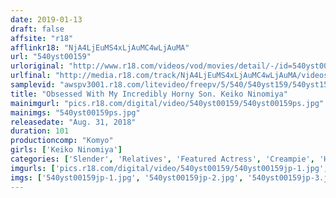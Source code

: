 ```yaml
---
date: 2019-01-13
draft: false
affsite: "r18"
afflinkr18: "NjA4LjEuMS4xLjAuMC4wLjAuMA"
url: "540yst00159"
urloriginal: "http://www.r18.com/videos/vod/movies/detail/-/id=540yst00159"
urlfinal: "http://media.r18.com/track/NjA4LjEuMS4xLjAuMC4wLjAuMA/videos/vod/movies/detail/-/id=540yst00159"
samplevid: "awspv3001.r18.com/litevideo/freepv/5/540/540yst159/540yst159_dmb_w.mp4"
title: "Obsessed With My Incredibly Horny Son. Keiko Ninomiya"
mainimgurl: "pics.r18.com/digital/video/540yst00159/540yst00159ps.jpg"
mainimgs: "540yst00159ps.jpg"
releasedate: "Aug. 31, 2018"
duration: 101
productioncomp: "Komyo"
girls: ['Keiko Ninomiya']
categories: ['Slender', 'Relatives', 'Featured Actress', 'Creampie', 'Handjob', 'Deep Throat', 'Hi-Def']
imgurls: ['pics.r18.com/digital/video/540yst00159/540yst00159jp-1.jpg', 'pics.r18.com/digital/video/540yst00159/540yst00159jp-2.jpg', 'pics.r18.com/digital/video/540yst00159/540yst00159jp-3.jpg', 'pics.r18.com/digital/video/540yst00159/540yst00159jp-4.jpg', 'pics.r18.com/digital/video/540yst00159/540yst00159jp-5.jpg', 'pics.r18.com/digital/video/540yst00159/540yst00159jp-6.jpg', 'pics.r18.com/digital/video/540yst00159/540yst00159jp-7.jpg', 'pics.r18.com/digital/video/540yst00159/540yst00159jp-8.jpg', 'pics.r18.com/digital/video/540yst00159/540yst00159jp-9.jpg', 'pics.r18.com/digital/video/540yst00159/540yst00159jp-10.jpg', 'pics.r18.com/digital/video/540yst00159/540yst00159jp-11.jpg', 'pics.r18.com/digital/video/540yst00159/540yst00159jp-12.jpg', 'pics.r18.com/digital/video/540yst00159/540yst00159jp-13.jpg', 'pics.r18.com/digital/video/540yst00159/540yst00159jp-14.jpg', 'pics.r18.com/digital/video/540yst00159/540yst00159jp-15.jpg', 'pics.r18.com/digital/video/540yst00159/540yst00159jp-16.jpg', 'pics.r18.com/digital/video/540yst00159/540yst00159jp-17.jpg', 'pics.r18.com/digital/video/540yst00159/540yst00159jp-18.jpg', 'pics.r18.com/digital/video/540yst00159/540yst00159jp-19.jpg', 'pics.r18.com/digital/video/540yst00159/540yst00159jp-20.jpg']
imgs: ['540yst00159jp-1.jpg', '540yst00159jp-2.jpg', '540yst00159jp-3.jpg', '540yst00159jp-4.jpg', '540yst00159jp-5.jpg', '540yst00159jp-6.jpg', '540yst00159jp-7.jpg', '540yst00159jp-8.jpg', '540yst00159jp-9.jpg', '540yst00159jp-10.jpg', '540yst00159jp-11.jpg', '540yst00159jp-12.jpg', '540yst00159jp-13.jpg', '540yst00159jp-14.jpg', '540yst00159jp-15.jpg', '540yst00159jp-16.jpg', '540yst00159jp-17.jpg', '540yst00159jp-18.jpg', '540yst00159jp-19.jpg', '540yst00159jp-20.jpg']
---
```

